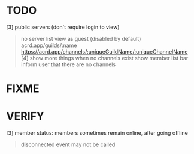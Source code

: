 # TODO

[3] public servers (don't require login to view)
> no server list
> view as guest (disabled by default)
> acrd.app/guilds/:name
> https://acrd.app/channels/:uniqueGuildName/:uniqueChannelName
[4] show more things when no channels exist
> show member list bar
> inform user that there are no channels

# FIXME

# VERIFY

[3] member status: members sometimes remain online, after going offline
> disconnected event may not be called